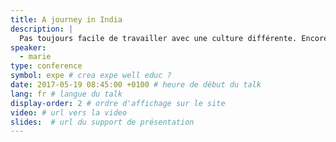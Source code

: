 ```yaml
---
title: A journey in India
description: |
  Pas toujours facile de travailler avec une culture différente. Encore plus à distance et dans une autre langue. Après cinq ans entre l'Inde et Paris, à travailler et faire l’interface entre des chefs de projets français et des développeurs indiens, sur place ou à distance, je vais casser quelques clichés et vous partager mes techniques de sioux pour m’assurer que tous les intervenants du projet arrivent à travailler ensemble.
speaker:
  - marie
type: conference
symbol: expe # crea expe well educ ?
date: 2017-05-19 08:45:00 +0100 # heure de début du talk
lang: fr # langue du talk
display-order: 2 # ordre d'affichage sur le site
video: # url vers la video
slides:  # url du support de présentation
---
```

